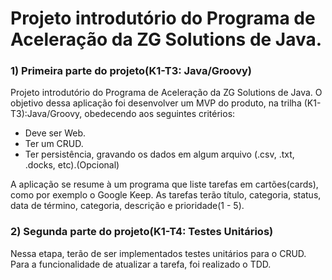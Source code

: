 

<h1 >Projeto introdutório do Programa de Aceleração da ZG Solutions de Java.</h1>

<h3>1) Primeira parte do projeto(K1-T3: Java/Groovy)</h3> 

Projeto introdutório do Programa de Aceleração da ZG Solutions de Java.
  O objetivo dessa aplicação foi desenvolver um MVP do produto, na trilha (K1-T3):Java/Groovy, obedecendo aos seguintes critérios:
   - Deve ser Web.
   - Ter um CRUD.
   - Ter persistência, gravando os dados em algum arquivo (.csv, .txt, .docks, etc).(Opcional)

A aplicação se resume à um programa que liste tarefas em cartões(cards), como por exemplo o Google Keep. As tarefas terão título, categoria, status, data de término, categoria, descrição e prioridade(1 - 5). 


<h3>2) Segunda parte do projeto(K1-T4: Testes Unitários)</h3>

  Nessa etapa, terão de ser implementados testes unitários para o CRUD. Para a funcionalidade de atualizar a tarefa, foi realizado o TDD.
